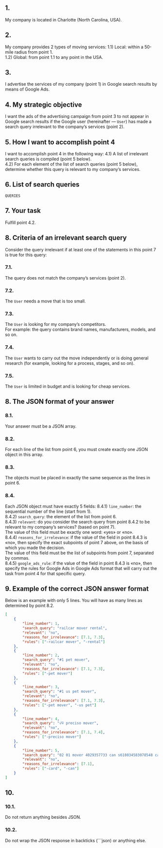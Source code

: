 ## 1.
My company is located in Charlotte (North Carolina, USA).

## 2.
My company provides 2 types of moving services:
1.1) Local: within a 50-mile radius from point 1.  
1.2) Global: from point 1.1 to any point in the USA.

## 3.
I advertise the services of my company (point 1) in Google search results by means of Google Ads.

## 4. My strategic objective
I want the ads of the advertising campaign from point 3 to not appear in Google search results if the Google user (hereinafter — `User`) has made a search query irrelevant to the company’s services (point 2).

## 5. How I want to accomplish point 4
I want to accomplish point 4 in the following way:
4.1) A list of irrelevant search queries is compiled (point 5 below).  
4.2) For each element of the list of search queries (point 5 below), determine whether this query is relevant to my company’s services.

## 6. List of search queries
`QUERIES`

## 7. Your task
Fulfill point 4.2.

## 8. Criteria of an irrelevant search query
Consider the query irrelevant if at least one of the statements in this point 7 is true for this query:

### 7.1.
The query does not match the company’s services (point 2).

### 7.2.
The `User` needs a move that is too small.

### 7.3.
The `User` is looking for my company’s competitors.  
For example: the query contains brand names, manufacturers, models, and so on.

### 7.4.
The `User` wants to carry out the move independently or is doing general research (for example, looking for a process, stages, and so on).

### 7.5.
The `User` is limited in budget and is looking for cheap services.

## 8. The JSON format of your answer

### 8.1.
Your answer must be a JSON array.

### 8.2.
For each line of the list from point 6, you must create exactly one JSON object in this array.

### 8.3.
The objects must be placed in exactly the same sequence as the lines in point 6.

### 8.4.
Each JSON object must have exactly 5 fields:
8.4.1) `line_number`: the sequential number of the line (start from 1).  
8.4.2) `search_query`: the element of the list from point 6.  
8.4.3) `relevant`: do you consider the search query from point 8.4.2 to be relevant to my company’s services? (based on point 7).  
The value of this field must be exactly one word: «yes» or «no».  
8.4.4) `reasons_for_irrelevance`: if the value of the field in point 8.4.3 is «no», then specify the exact subpoints of point 7 above, on the basis of which you made the decision.  
The value of this field must be the list of subpoints from point 7, separated by commas.  
8.4.5) `google_ads_rule`: if the value of the field in point 8.4.3 is «no», then specify the rules for Google Ads in Google Ads format that will carry out the task from point 4 for that specific query.

## 9. Example of the correct JSON answer format
Below is an example with only 5 lines. You will have as many lines as determined by point 8.2.
```json
[
	{
		"line_number": 1,
		"search_query": "railcar mover rental",
		"relevant": "no",
		"reasons_for_irrelevance": [7.1, 7.3],
		"rules": ["-railcar mover", "-rental"]
	},
	{
		"line_number": 2,
		"search_query": "#1 pet mover",
		"relevant": "no",
		"reasons_for_irrelevance": [7.1, 7.3],
		"rules": ["-pet mover"]
	},
	{
		"line_number": 3,
		"search_query": "#1 us pet mover",
		"relevant": "no",
		"reasons_for_irrelevance": [7.1, 7.3],
		"rules": ["-pet mover", "-us pet"]
	},
	{
		"line_number": 4,
		"search_query": "√© preciso mover",
		"relevant": "no",
		"reasons_for_irrelevance": [7.1, 7.4],
		"rules": ["-preciso mover"]
	},
	{
		"line_number": 5,
		"search_query": "02 01 mover 4029357733 can s618034583078548 card 3466",
		"relevant": "no",
		"reasons_for_irrelevance": [7.1],
		"rules": ["-card", "-can"]
	}
]
```

## 10. 
### 10.1.
Do not return anything besides JSON.
### 10.2.
Do not wrap the JSON response in backticks (```json) or anything else.